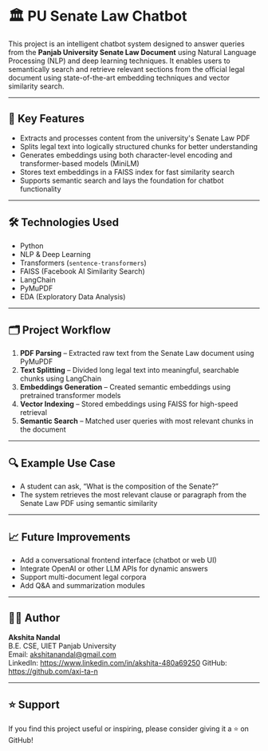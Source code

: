 # 🏛️ PU Senate Law Chatbot

This project is an intelligent chatbot system designed to answer queries from the **Panjab University Senate Law Document** using Natural Language Processing (NLP) and deep learning techniques. It enables users to semantically search and retrieve relevant sections from the official legal document using state-of-the-art embedding techniques and vector similarity search.

---

## 🧠 Key Features

- Extracts and processes content from the university's Senate Law PDF
- Splits legal text into logically structured chunks for better understanding
- Generates embeddings using both character-level encoding and transformer-based models (MiniLM)
- Stores text embeddings in a FAISS index for fast similarity search
- Supports semantic search and lays the foundation for chatbot functionality

---

## 🛠 Technologies Used

- Python  
- NLP & Deep Learning  
- Transformers (`sentence-transformers`)  
- FAISS (Facebook AI Similarity Search)  
- LangChain  
- PyMuPDF  
- EDA (Exploratory Data Analysis)

---

## 🗂 Project Workflow

1. **PDF Parsing** – Extracted raw text from the Senate Law document using PyMuPDF  
2. **Text Splitting** – Divided long legal text into meaningful, searchable chunks using LangChain  
3. **Embeddings Generation** – Created semantic embeddings using pretrained transformer models  
4. **Vector Indexing** – Stored embeddings using FAISS for high-speed retrieval  
5. **Semantic Search** – Matched user queries with most relevant chunks in the document

---

## 🔍 Example Use Case

- A student can ask, “What is the composition of the Senate?”  
- The system retrieves the most relevant clause or paragraph from the Senate Law PDF using semantic similarity

---

## 📈 Future Improvements

- Add a conversational frontend interface (chatbot or web UI)  
- Integrate OpenAI or other LLM APIs for dynamic answers  
- Support multi-document legal corpora  
- Add Q&A and summarization modules

---

## 👩‍💻 Author

**Akshita Nandal**  
B.E. CSE, UIET Panjab University  
Email: akshitanandal@gmail.com  
LinkedIn: https://www.linkedin.com/in/akshita-480a69250
GitHub: https://github.com/axi-ta-n

---

## ⭐️ Support

If you find this project useful or inspiring, please consider giving it a ⭐️ on GitHub!
